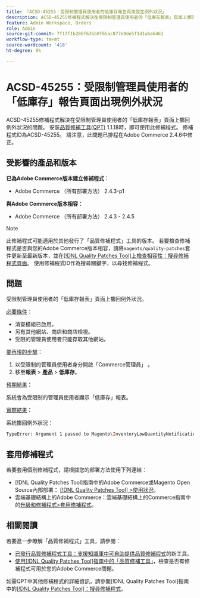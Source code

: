 ```yaml
---
title: 「ACSD-45255：受限制管理員使用者的低庫存報告頁面發生例外狀況」
description: ACSD-45255修補程式解決在受限制管理員使用者的「低庫存報表」頁面上擲回例外狀況的問題。 安裝[Quality Patches Tool (QPT)](https://experienceleague.adobe.com/en/docs/commerce-knowledge-base/kb/announcements/commerce-announcements/magento-quality-patches-released-new-tool-to-self-serve-quality-patches) 1.1.18後，即可使用此修補程式。 修補程式ID為ACSD-45255。 請注意，此問題已排程在Adobe Commerce 2.4.6中修正。
feature: Admin Workspace, Orders
role: Admin
source-git-commit: 7f17f1b286f635b8f65ac877e9de5f1d1a6a6461
workflow-type: tm+mt
source-wordcount: '418'
ht-degree: 0%

---
```


# ACSD-45255：受限制管理員使用者的「低庫存」報告頁面出現例外狀況

ACSD-45255修補程式解決在受限制管理員使用者的「低庫存報表」頁面上擲回例外狀況的問題。 安裝[品質修補工具(QPT)](https://experienceleague.adobe.com/en/docs/commerce-knowledge-base/kb/announcements/commerce-announcements/magento-quality-patches-released-new-tool-to-self-serve-quality-patches) 1.1.18時，即可使用此修補程式。 修補程式ID為ACSD-45255。 請注意，此問題已排程在Adobe Commerce 2.4.6中修正。

## 受影響的產品和版本

**已為Adobe Commerce版本建立修補程式：**

* Adobe Commerce （所有部署方法） 2.4.3-p1

**與Adobe Commerce版本相容：**

* Adobe Commerce （所有部署方法） 2.4.3 - 2.4.5

>[!NOTE]
>
>此修補程式可能適用於其他發行了「品質修補程式」工具的版本。 若要檢查修補程式是否與您的Adobe Commerce版本相容，請將`magento/quality-patches`套件更新至最新版本，並在[[!DNL Quality Patches Tool]上檢查相容性：搜尋修補程式頁面](https://experienceleague.adobe.com/en/docs/commerce-knowledge-base/kb/announcements/commerce-announcements/magento-quality-patches-released-new-tool-to-self-serve-quality-patches)。 使用修補程式ID作為搜尋關鍵字，以尋找修補程式。

## 問題

受限制管理員使用者的「低庫存報表」頁面上擲回例外狀況。

<u>必要條件</u>：

* 清查模組已啟用。
* 另有其他網站、商店和商店檢視。
* 受限的管理員使用者只能存取其他網站。

<u>要再現的步驟</u>：

1. 以受限制的管理員使用者身分開啟「Commerce管理員」 。
1. 移至&#x200B;**報表** > **產品** > **低庫存**。

<u>預期結果</u>：

系統會為受限制的管理員使用者顯示「低庫存」報表。

<u>實際結果</u>：

系統擲回例外狀況：

```bash
TypeError: Argument 1 passed to Magento\InventoryLowQuantityNotification\Model\ResourceModel\LowQuantityCollection\Interceptor::addStoreFilter() must be of the type int, array given, called in ../app/code/Magento/AdminGws/Plugin/CollectionFilter.php on line 101 and defined in ../generated/code/Magento/InventoryLowQuantityNotification/Model/ResourceModel/LowQuantityCollection/Interceptor.php:20
```

## 套用修補程式

若要套用個別修補程式，請根據您的部署方法使用下列連結：

* [!DNL Quality Patches Tool]指南中的Adobe Commerce或Magento Open Source內部部署： [[!DNL Quality Patches Tool] >使用狀況](/help/tools/quality-patches-tool/usage.md)。
* 雲端基礎結構上的Adobe Commerce：雲端基礎結構上的Commerce指南中的[升級和修補程式>套用修補程式](https://experienceleague.adobe.com/docs/commerce-cloud-service/user-guide/develop/upgrade/apply-patches.html)。

## 相關閱讀

若要進一步瞭解「品質修補程式」工具，請參閱：

* [已發行品質修補程式工具：支援知識庫中可自助提供品質修補程式](https://experienceleague.adobe.com/en/docs/commerce-knowledge-base/kb/announcements/commerce-announcements/magento-quality-patches-released-new-tool-to-self-serve-quality-patches)的新工具。
* [使用[!DNL Quality Patches Tool]指南中的「品質修補工具」](/help/tools/quality-patches-tool/patches-available-in-qpt/check-patch-for-magento-issue-with-magento-quality-patches.md)，檢查是否有修補程式可用於您的Adobe Commerce問題。

如需QPT中其他修補程式的詳細資訊，請參閱[!DNL Quality Patches Tool]指南中的[[!DNL Quality Patches Tool]：搜尋修補程式](https://experienceleague.adobe.com/tools/commerce-quality-patches/index.html)。
